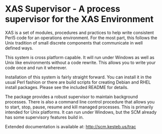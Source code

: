 XAS Supervisor - A process supervisor for the XAS Environment
=============================================================

XAS is a set of modules, procedures and practices to help write
consistent Perl5 code for an operations environment. For the most part,
this follows the Unix tradition of small discrete components that
communicate in well defined ways.

This system is cross platform capable. It will run under Windows as well
as Unix like environments without a code rewrite. This allows you to
write your code once and run it wherever.

Installation of this system is fairly straight forward. You can install
it in the usual Perl fashion or there are build scripts for creating
Debian and RHEL install packages. Please see the included README for
details.

The package provides a robust supervisor to maintain background processes.
There is also a command line control procedure that allows you to start,
stop, pause, resume and kill managed processes. This is primarily
intended for Unix platforms. It can run under Windows, but the SCM
already has some supervisory features build in.

Extended documentation is available at: http://scm.kesteb.us/trac

